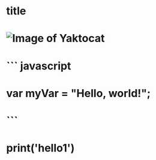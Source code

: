 # <h1>title
# ![Image of Yaktocat](https://cdn.z.wiki/autoupload/20250525/trcm/1024X820/ic-launcher.png)

# ``` javascript
# var myVar = "Hello, world!";
# ```
# print('hello1')
#
